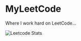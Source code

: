 # MyLeetCode
Where I work hard on LeetCode...

![Leetcode Stats](https://leetcard.greenbeta/greenbeta?theme=unicorn)